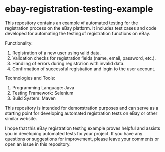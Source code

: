 # ebay-registration-testing-example

This repository contains an example of automated testing for the registration process on the eBay platform. It includes test cases and code developed for automating the testing of registration functions on eBay.

Functionality:
1. Registration of a new user using valid data.
2. Validation checks for registration fields (name, email, password, etc.).
3. Handling of errors during registration with invalid data.
4. Confirmation of successful registration and login to the user account.

Technologies and Tools:
1. Programming Language: Java
2. Testing Framework: Selenium
3. Build System: Maven 

This repository is intended for demonstration purposes and can serve as a starting point for developing automated registration tests on eBay or other similar website.

I hope that this eBay registration testing example proves helpful and assists you in developing automated tests for your project. If you have any questions or suggestions for improvement, please leave your comments or open an issue in this repository.
